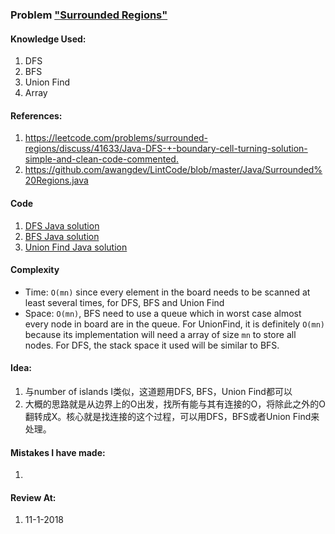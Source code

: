 ### Problem  ["Surrounded Regions"](https://leetcode.com/problems/surrounded-regions/description/)

#### Knowledge Used:
1.  DFS
2.  BFS
3.  Union Find
4.  Array

#### References:
1.  <https://leetcode.com/problems/surrounded-regions/discuss/41633/Java-DFS-+-boundary-cell-turning-solution-simple-and-clean-code-commented.>
2.  <https://github.com/awangdev/LintCode/blob/master/Java/Surrounded%20Regions.java>


#### Code
1.  [DFS Java solution](./DFSSolution.java)
2.  [BFS Java solution](./BFSSolution.java)
3.  [Union Find Java solution](./UnionFindSolution.java)

#### Complexity
-   Time: `O(mn)` since every element in the board needs to be scanned at least several times, for DFS, BFS and Union Find
-   Space: `O(mn)`, BFS need to use a queue which in worst case almost every node in board are in the queue. For UnionFind, it is definitely `O(mn)` because its implementation will need a array of size `mn` to store all nodes. For DFS, the stack space it used will be similar to BFS.

#### Idea:
1.  与number of islands I类似，这道题用DFS, BFS，Union Find都可以
2.  大概的思路就是从边界上的O出发，找所有能与其有连接的O，将除此之外的O翻转成X。核心就是找连接的这个过程，可以用DFS，BFS或者Union Find来处理。

#### Mistakes I have made:
1.

#### Review At:
1.  11-1-2018
